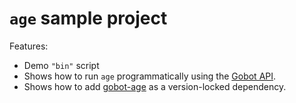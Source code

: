# `age` sample project

Features:

- Demo `"bin"` script
- Shows how to run `age` programmatically using the [Gobot API](https://github.com/benallfree/gobot/tree/v1.0.0-alpha.34/docs/readme.md).
- Shows how to add [gobot-age](https://www.npmjs.com/package/gobot-age) as a version-locked dependency.
